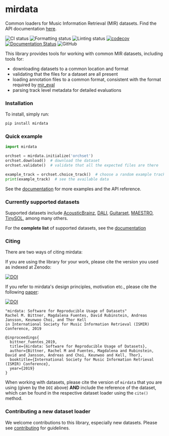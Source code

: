 # mirdata
Common loaders for Music Information Retrieval (MIR) datasets. Find the API documentation [here](https://mirdata.readthedocs.io/).

![CI status](https://github.com/mir-dataset-loaders/mirdata/actions/workflows/ci.yml/badge.svg)
![Formatting status](https://github.com/mir-dataset-loaders/mirdata/actions/workflows/formatting.yml/badge.svg)
![Linting status](https://github.com/mir-dataset-loaders/mirdata/actions/workflows/lint-python.yml/badge.svg)
[![codecov](https://codecov.io/gh/mir-dataset-loaders/mirdata/branch/master/graph/badge.svg)](https://codecov.io/gh/mir-dataset-loaders/mirdata)
[![Documentation Status](https://readthedocs.org/projects/mirdata/badge/?version=latest)](https://mirdata.readthedocs.io/en/latest/?badge=latest)
![GitHub](https://img.shields.io/github/license/mir-dataset-loaders/mirdata.svg)


This library provides tools for working with common MIR datasets, including tools for:
* downloading datasets to a common location and format
* validating that the files for a dataset are all present 
* loading annotation files to a common format, consistent with the format required by [mir_eval](https://github.com/craffel/mir_eval)
* parsing track level metadata for detailed evaluations


### Installation

To install, simply run:

```python
pip install mirdata
```

### Quick example
```python
import mirdata

orchset = mirdata.initialize('orchset')
orchset.download()  # download the dataset
orchset.validate()  # validate that all the expected files are there

example_track = orchset.choice_track()  # choose a random example track
print(example_track)  # see the available data
```
See the [documentation](https://mirdata.readthedocs.io/) for more examples and the API reference.


### Currently supported datasets


Supported datasets include [AcousticBrainz](https://zenodo.org/record/2553414#.X8jTgulKhhE), [DALI](https://github.com/gabolsgabs/DALI), [Guitarset](http://github.com/marl/guitarset/), [MAESTRO](https://magenta.tensorflow.org/datasets/maestro), [TinySOL](https://www.orch-idea.org/), among many others.

For the **complete list** of supported datasets, see the [documentation](https://mirdata.readthedocs.io/en/stable/source/quick_reference.html)


### Citing


There are two ways of citing mirdata:

If you are using the library for your work, please cite the version you used as indexed at Zenodo:

[![DOI](https://zenodo.org/badge/DOI/10.5281/zenodo.4355859.svg)](https://doi.org/10.5281/zenodo.4355859)

If you refer to mirdata's design principles, motivation etc., please cite the following [paper](https://zenodo.org/record/3527750#.X-Inp5NKhUI):

[![DOI](https://zenodo.org/badge/DOI/10.5281/zenodo.3527750.svg)](https://doi.org/10.5281/zenodo.3527750)

```
"mirdata: Software for Reproducible Usage of Datasets"
Rachel M. Bittner, Magdalena Fuentes, David Rubinstein, Andreas Jansson, Keunwoo Choi, and Thor Kell
in International Society for Music Information Retrieval (ISMIR) Conference, 2019
```

```
@inproceedings{
  bittner_fuentes_2019,
  title={mirdata: Software for Reproducible Usage of Datasets},
  author={Bittner, Rachel M and Fuentes, Magdalena and Rubinstein, David and Jansson, Andreas and Choi, Keunwoo and Kell, Thor},
  booktitle={International Society for Music Information Retrieval (ISMIR) Conference},
  year={2019}
}
```

When working with datasets, please cite the version of `mirdata` that you are using (given by the `DOI` above) **AND** include the reference of the dataset, which can be found in the respective dataset loader using the `cite()` method. 

### Contributing a new dataset loader

We welcome contributions to this library, especially new datasets. Please see [contributing](https://mirdata.readthedocs.io/en/latest/source/contributing.html) for guidelines.

